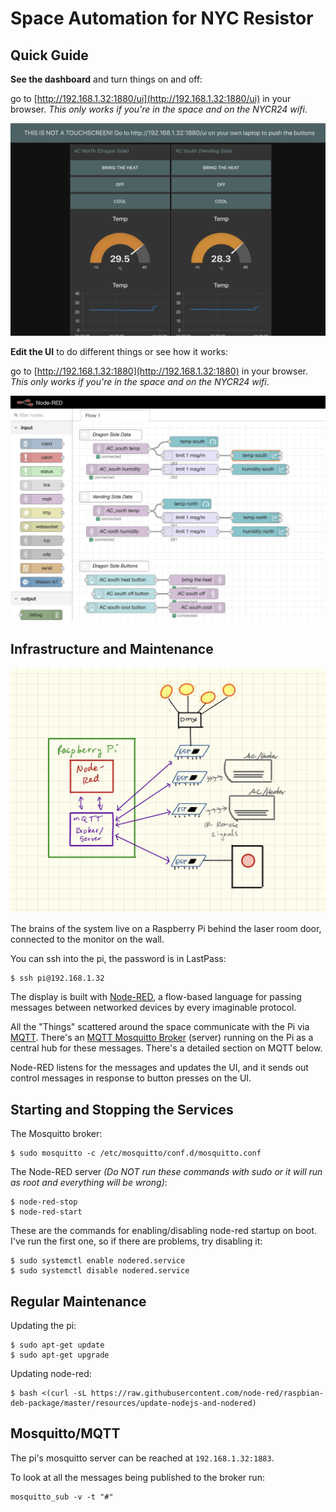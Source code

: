 # Space Automation for NYC Resistor

## Quick Guide

**See the dashboard** and turn things on and off: 

go to [http://192.168.1.32:1880/ui](http://192.168.1.32:1880/ui) in your browser.  _This only works if you're in the space and on the NYCR24 wifi_.

![Dashboard](media/ui_dashboard.png)

**Edit the UI** to do different things or see how it works:

go to [http://192.168.1.32:1880](http://192.168.1.32:1880) in your browser.  _This only works if you're in the space and on the NYCR24 wifi_.

![Pallette](media/node_pallette.png)

## Infrastructure and Maintenance

![Schematic](media/schematic.jpg)

The brains of the system live on a Raspberry Pi behind the laser
room door, connected to the monitor on the wall.

You can ssh into the pi, the password is in LastPass:

```
$ ssh pi@192.168.1.32
```

The display is built with [Node-RED](https://nodered.org), a flow-based language for passing messages between networked devices by every imaginable protocol. 

All the "Things" scattered around the space communicate with the Pi via [MQTT](http://mqtt.org).  There's an [MQTT Mosquitto Broker](https://mosquitto.org) (server) running on the Pi as a central hub for these messages.  There's a detailed section on MQTT below.

Node-RED listens for the messages and updates the UI, and it sends out control messages in response to button presses on the UI.

## Starting and Stopping the Services

The Mosquitto broker:
```
$ sudo mosquitto -c /etc/mosquitto/conf.d/mosquitto.conf
```

The Node-RED server _(Do NOT run these commands with sudo or it will run as root and everything will be wrong)_:

```
$ node-red-stop
$ node-red-start
```

These are the commands for enabling/disabling node-red startup on boot.  I've run the first one, so if there are problems, try disabling it:

```
$ sudo systemctl enable nodered.service
$ sudo systemctl disable nodered.service
```

## Regular Maintenance

Updating the pi:

```
$ sudo apt-get update
$ sudo apt-get upgrade
```

Updating node-red:

```
$ bash <(curl -sL https://raw.githubusercontent.com/node-red/raspbian-deb-package/master/resources/update-nodejs-and-nodered)
```

## Mosquitto/MQTT

The pi's mosquitto server can be reached at `192.168.1.32:1883`.

To look at all the messages being published to the broker run:

```
mosquitto_sub -v -t "#"
```
